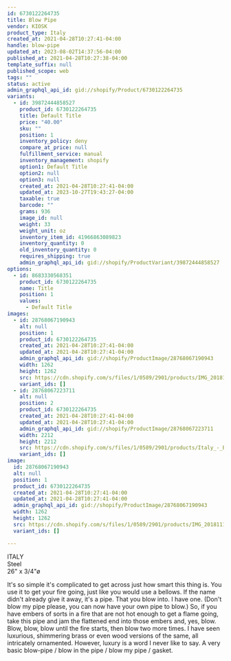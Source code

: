 ```yaml
---
id: 6730122264735
title: Blow Pipe
vendor: KIOSK
product_type: Italy
created_at: 2021-04-28T10:27:41-04:00
handle: blow-pipe
updated_at: 2023-08-02T14:37:56-04:00
published_at: 2021-04-28T10:27:38-04:00
template_suffix: null
published_scope: web
tags: ""
status: active
admin_graphql_api_id: gid://shopify/Product/6730122264735
variants:
  - id: 39872444858527
    product_id: 6730122264735
    title: Default Title
    price: "40.00"
    sku: ""
    position: 1
    inventory_policy: deny
    compare_at_price: null
    fulfillment_service: manual
    inventory_management: shopify
    option1: Default Title
    option2: null
    option3: null
    created_at: 2021-04-28T10:27:41-04:00
    updated_at: 2023-10-27T19:43:27-04:00
    taxable: true
    barcode: ""
    grams: 936
    image_id: null
    weight: 33
    weight_unit: oz
    inventory_item_id: 41966863089823
    inventory_quantity: 0
    old_inventory_quantity: 0
    requires_shipping: true
    admin_graphql_api_id: gid://shopify/ProductVariant/39872444858527
options:
  - id: 8683330568351
    product_id: 6730122264735
    name: Title
    position: 1
    values:
      - Default Title
images:
  - id: 28768067190943
    alt: null
    position: 1
    product_id: 6730122264735
    created_at: 2021-04-28T10:27:41-04:00
    updated_at: 2021-04-28T10:27:41-04:00
    admin_graphql_api_id: gid://shopify/ProductImage/28768067190943
    width: 1262
    height: 1262
    src: https://cdn.shopify.com/s/files/1/0589/2901/products/IMG_20181118_144057.jpg?v=1619620061
    variant_ids: []
  - id: 28768067223711
    alt: null
    position: 2
    product_id: 6730122264735
    created_at: 2021-04-28T10:27:41-04:00
    updated_at: 2021-04-28T10:27:41-04:00
    admin_graphql_api_id: gid://shopify/ProductImage/28768067223711
    width: 2212
    height: 2212
    src: https://cdn.shopify.com/s/files/1/0589/2901/products/Italy_-_Blow_Pipe.jpg?v=1619620061
    variant_ids: []
image:
  id: 28768067190943
  alt: null
  position: 1
  product_id: 6730122264735
  created_at: 2021-04-28T10:27:41-04:00
  updated_at: 2021-04-28T10:27:41-04:00
  admin_graphql_api_id: gid://shopify/ProductImage/28768067190943
  width: 1262
  height: 1262
  src: https://cdn.shopify.com/s/files/1/0589/2901/products/IMG_20181118_144057.jpg?v=1619620061
  variant_ids: []

---
```


ITALY  
Steel  
26" x 3/4"ø

It's so simple it's complicated to get across just how smart this thing is. You use it to get your fire going, just like you would use a bellows. If the name didn't already give it away, it's a pipe. That you blow into. I have one. (Don't blow my pipe please, you can now have your own pipe to blow.) So, if you have embers of sorts in a fire that are not hot enough to get a flame going, take this pipe and jam the flattened end into those embers and, yes, blow. Blow, blow, blow until the fire starts, then blow two more times. I have seen luxurious, shimmering brass or even wood versions of the same, all intricately ornamented. However, luxury is a word I never like to say. A very basic blow-pipe / blow in the pipe / blow my pipe / gasket.